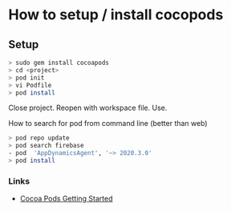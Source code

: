 # How to setup / install cocopods

## Setup

```bash
> sudo gem install cocoapods
> cd <project>
> pod init
> vi Podfile
> pod install

```
Close project.
Reopen with workspace file.
Use.

How to search for pod from command line (better than web)

```bash
> pod repo update
> pod search firebase
- pod  'AppDynamicsAgent', '~> 2020.3.0'
> pod install
```

### Links

- [Cocoa Pods Getting Started](https://guides.cocoapods.org/using/getting-started.html#getting-started)
